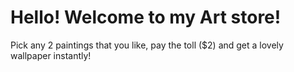 # Hello! Welcome to my Art store!

Pick any 2 paintings that you like, pay the toll ($2) and get a lovely wallpaper instantly!
